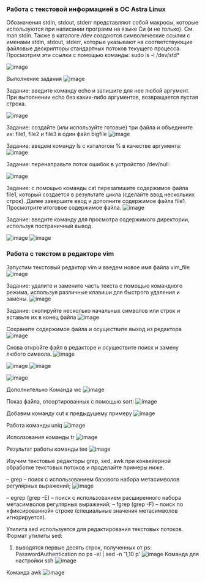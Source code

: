 ### Работа с текстовой информацией в ОС Astra Linux

Обозначения stdin, stdout, stderr представляют собой макросы, которые используются при написании программ на языке Си (и не только). См. man stdin. Также в каталоге /dev создаются символические ссылки с именами stdin, stdout, stderr, которые указывают на соответствующие файловые дескрипторы стандартных потоков текущего процесса. 
Просмотрим эти ссылки с помощью команды: sudo ls -l /dev/std*

![image](https://github.com/GlamorousCar/AOS-practices/assets/48102376/c109bf57-68dd-4c3b-8438-a59330e181ab)

Выполнение задания
![image](https://github.com/GlamorousCar/AOS-practices/assets/48102376/04ccb3a3-4d56-4b60-9edf-83dc42533a9a)

Задание: введите команду echo и запишите для нее любой аргумент.
При выполнении echo без каких-либо аргументов, возвращается пустая строка.

![image](https://github.com/GlamorousCar/AOS-practices/assets/48102376/4662cc57-c07f-4f75-99e1-8aa9a84e2406)

Задание: создайте (или используйте готовые) три файла и объедините их: file1, file2 и file3 в один файл bigfile
![image](https://github.com/GlamorousCar/AOS-practices/assets/48102376/eafcb205-7c03-4161-85a5-3b778d6bcea8)

Задание: введем команду ls с каталогом % в качестве аргумента:
![image](https://github.com/GlamorousCar/AOS-practices/assets/48102376/8142704d-89e4-486b-b2a9-a573ffa44ab8)

Задание: перенаправьте поток ошибок в устройство /dev/null.

![image](https://github.com/GlamorousCar/AOS-practices/assets/48102376/e1c07ae5-66e0-4f46-8e30-51243bddfdcc)

Задание: с помощью команды cat перезапишите содержимое файла file1, который создается в результате цикла (сделайте ввод нескольких строк). Далее завершите ввод и дополните содержимое файла file1. Просмотрите итоговое содержимое файла.
![image](https://github.com/GlamorousCar/AOS-practices/assets/48102376/88de0c9d-f68a-4dee-a9e5-fac004b48651)

Задание: введите команду для просмотра содержимого директории, используя постраничный вывод.

![image](https://github.com/GlamorousCar/AOS-practices/assets/48102376/e8217083-b0e7-4256-bfd7-d5fbd187811f)
![image](https://github.com/GlamorousCar/AOS-practices/assets/48102376/ad3c7296-8eb8-49e4-a5ae-ce2d13f18e6c)

### Работа с текстом в редакторе vim

Запустим текстовый редактор vim и введем новое имя файла vim_file
![image](https://github.com/GlamorousCar/AOS-practices/assets/48102376/108954d0-e3e8-48d2-9ebf-62da3e5252dc)


Задание: удалите и замените часть текста с помощью командного режима, используя различные клавиши для быстрого удаления и замены.
![image](https://github.com/GlamorousCar/AOS-practices/assets/48102376/b7998243-5438-46e3-a18e-4c8dd2cdf466)

Задание: скопируйте несколько начальных символов или строк и вставьте их в конец файла
![image](https://github.com/GlamorousCar/AOS-practices/assets/48102376/2c3c39e7-2ff8-4da9-aff3-38b1f3d06e16)

Сохраните содержимое файла и осуществите выход из редактора
![image](https://github.com/GlamorousCar/AOS-practices/assets/48102376/ac4b9fb8-170c-4297-adac-9bde85a865b9)


Снова откройте файл в редакторе и осуществите поиск и замену любого символа.
![image](https://github.com/GlamorousCar/AOS-practices/assets/48102376/9e847466-5b35-4929-993c-19b10365a770)

![image](https://github.com/GlamorousCar/AOS-practices/assets/48102376/4b67deab-e90e-4393-8cef-0390777a3a43)
![image](https://github.com/GlamorousCar/AOS-practices/assets/48102376/6ba5dd23-bf7c-44ab-b6ed-861ede5cf7ab)

![image](https://github.com/GlamorousCar/AOS-practices/assets/48102376/7270a826-936f-43d6-a126-6c3be52c3952)

Дополнительно
Команда wc
![image](https://github.com/GlamorousCar/AOS-practices/assets/48102376/aaf752fc-2b32-4129-8198-6477989222e4)

Показ файла, отсортированных c помощью sort:
![image](https://github.com/GlamorousCar/AOS-practices/assets/48102376/15022995-c0bd-4f81-8081-a22c9c42ee92)

Добавим команду cut к предыдушему примеру
![image](https://github.com/GlamorousCar/AOS-practices/assets/48102376/2b79033f-c408-43e8-a088-068174949be2)

Работа команды uniq
![image](https://github.com/GlamorousCar/AOS-practices/assets/48102376/b41b445c-ec2f-43b1-b529-2e0fa65de695)

Исползования команды tr
![image](https://github.com/GlamorousCar/AOS-practices/assets/48102376/daf4e132-b283-4def-8406-293b25594302)

Результат работы команды tee
![image](https://github.com/GlamorousCar/AOS-practices/assets/48102376/7de667a9-855f-4204-b9c8-66200a573bbc)

Изучим текстовые редакторы grep, sed, awk при конвейерной обработке текстовых потоков и проделайте примеры ниже.

– grep – поиск с использованием базового набора метасимволов регулярных выражений;
![image](https://github.com/GlamorousCar/AOS-practices/assets/48102376/2739d760-95ef-4f1e-b154-058fa83b020f)

– egrep (grep -E) – поиск с использованием расширенного набора метасимволов регулярных выражений;
– fgrep (grep -F) – поиск по «фиксированной» строке (специальные значения метасимволов игнорируется).

Утилита sed используется для редактирования текстовых потоков.
Формат утилиты sed:
1) выводятся первые десять строк, полученных от ps: PasswordAuthentication no
ps -el | sed -n '1,10 p'
![image](https://github.com/GlamorousCar/AOS-practices/assets/48102376/3a1d368d-f601-4cca-9ec6-ffe8b04515ce)
Команда для настройки ssh
![image](https://github.com/GlamorousCar/AOS-practices/assets/48102376/fb7f3e0b-c7bd-4492-ad64-1d4ddf41788f)

Команда awk
![image](https://github.com/GlamorousCar/AOS-practices/assets/48102376/44c558e0-3bc7-40f1-ad46-af25c6983cf5)










